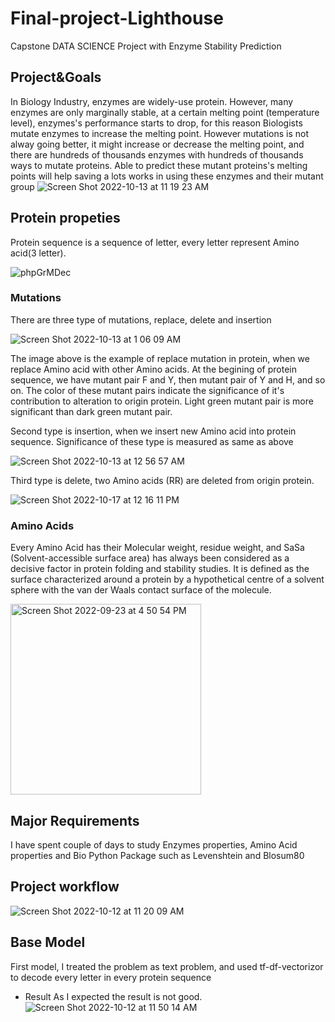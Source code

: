 # Final-project-Lighthouse
Capstone DATA SCIENCE Project with Enzyme Stability Prediction
## Project&Goals
  In Biology Industry, enzymes are widely-use protein. However, many enzymes are only marginally stable,  at a certain melting point (temperature level), enzymes's performance starts to drop, for this reason Biologists mutate enzymes to increase the melting point. However mutations is not alway going better, it might increase or decrease the melting point, and there are hundreds of thousands enzymes with hundreds of thousands ways to mutate proteins. Able to predict these mutant proteins's melting points will help saving a lots works in using these enzymes and their mutant group
 ![Screen Shot 2022-10-13 at 11 19 23 AM](https://user-images.githubusercontent.com/93171100/196218314-4af9324f-e4c9-473c-a98b-39aeb2e31119.png)
## Protein propeties
  Protein sequence is a sequence of letter, every letter represent Amino acid(3 letter).

![phpGrMDec](https://user-images.githubusercontent.com/93171100/196220798-3ac42c17-3650-4755-b51d-db9006aeb624.png)
 
### Mutations

There are three type of mutations, replace, delete and insertion

 ![Screen Shot 2022-10-13 at 1 06 09 AM](https://user-images.githubusercontent.com/93171100/196219026-b6c2fd56-8fa0-41cf-b23e-637bc65d8b9c.png)
 
  The image above is the example of replace mutation in protein, when we replace Amino acid with other Amino acids. At the begining of protein sequence, we have mutant pair F and Y, then mutant pair of Y and H, and so on. The color of these mutant pairs indicate the significance of it's contribution to alteration to origin protein. Light green mutant pair is more significant than dark green mutant pair.
  
  Second type is insertion, when we insert new Amino acid into protein sequence. Significance of these type is measured as same as above
  
![Screen Shot 2022-10-13 at 12 56 57 AM](https://user-images.githubusercontent.com/93171100/196219043-3f0ee1eb-dd70-4c12-9f0f-aa10e304498b.png)

Third type is delete, two Amino acids (RR) are deleted from origin protein.

![Screen Shot 2022-10-17 at 12 16 11 PM](https://user-images.githubusercontent.com/93171100/196229473-7b1db53f-d8ff-4259-b139-c16b17b6aaf6.png)

### Amino Acids
  Every Amino Acid has their Molecular weight, residue weight, and SaSa (Solvent-accessible surface area) has always been considered as a decisive factor in protein folding and stability studies. It is defined as the surface characterized around a protein by a hypothetical centre of a solvent sphere with the van der Waals contact surface of the molecule.
  
<img width="305" alt="Screen Shot 2022-09-23 at 4 50 54 PM" src="https://user-images.githubusercontent.com/93171100/196231409-3faf4668-4bfd-4024-a237-d7126dd09f7f.png">

## Major Requirements

I have spent couple of days to study Enzymes properties, Amino Acid properties and Bio Python Package such as Levenshtein and Blosum80

## Project workflow
![Screen Shot 2022-10-12 at 11 20 09 AM](https://user-images.githubusercontent.com/93171100/196233837-5685a5ba-c44a-49f0-a5e7-e65eeec279a9.png)

## Base Model
First model, I treated the problem as text problem, and used tf-df-vectorizor to decode every letter in every protein sequence
* Result
    As I expected the result is not good.
    ![Screen Shot 2022-10-12 at 11 50 14 AM](https://user-images.githubusercontent.com/93171100/196234295-213eb52c-f20a-4d91-bd04-02806fa8c38b.png)

